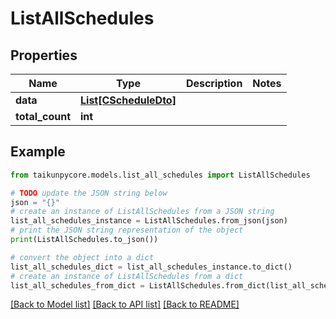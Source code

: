 # ListAllSchedules


## Properties

Name | Type | Description | Notes
------------ | ------------- | ------------- | -------------
**data** | [**List[CScheduleDto]**](CScheduleDto.md) |  | 
**total_count** | **int** |  | 

## Example

```python
from taikunpycore.models.list_all_schedules import ListAllSchedules

# TODO update the JSON string below
json = "{}"
# create an instance of ListAllSchedules from a JSON string
list_all_schedules_instance = ListAllSchedules.from_json(json)
# print the JSON string representation of the object
print(ListAllSchedules.to_json())

# convert the object into a dict
list_all_schedules_dict = list_all_schedules_instance.to_dict()
# create an instance of ListAllSchedules from a dict
list_all_schedules_from_dict = ListAllSchedules.from_dict(list_all_schedules_dict)
```
[[Back to Model list]](../README.md#documentation-for-models) [[Back to API list]](../README.md#documentation-for-api-endpoints) [[Back to README]](../README.md)


